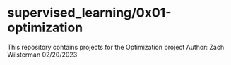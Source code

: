 # supervised_learning/0x01-optimization
This repository contains projects for the Optimization project
Author: Zach Wilsterman
02/20/2023
